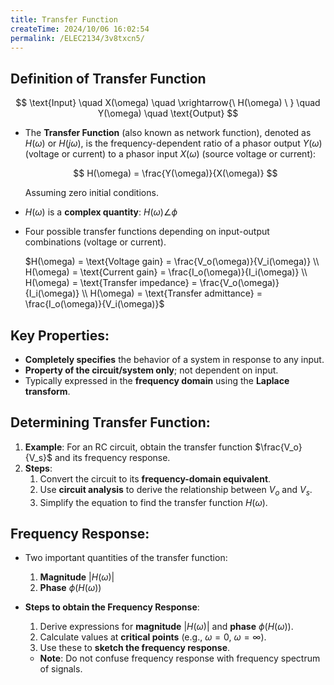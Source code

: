 ```yaml
---
title: Transfer Function
createTime: 2024/10/06 16:02:54
permalink: /ELEC2134/3v8txcn5/
---
```


## Definition of Transfer Function

$$
\text{Input} \quad X(\omega) \quad \xrightarrow{\ H(\omega) \ } \quad  Y(\omega) \quad \text{Output}
$$

- The **Transfer Function** (also known as network function), denoted as $H(\omega)$ or $H(j\omega)$, is the frequency-dependent ratio of a phasor output $Y(\omega)$ (voltage or current) to a phasor input $X(\omega)$ (source voltage or current):
  
  $$
  H(\omega) = \frac{Y(\omega)}{X(\omega)}
  $$

  Assuming zero initial conditions.

- $H(\omega)$ is a **complex quantity**: $H(\omega) \angle \phi$
- Four possible transfer functions depending on input-output combinations (voltage or current).

    $H(\omega) = \text{Voltage gain} = \frac{V_o(\omega)}{V_i(\omega)} \\
    H(\omega) = \text{Current gain} = \frac{I_o(\omega)}{I_i(\omega)} \\
    H(\omega) = \text{Transfer impedance} = \frac{V_o(\omega)}{I_i(\omega)} \\
    H(\omega) = \text{Transfer admittance} = \frac{I_o(\omega)}{V_i(\omega)}$

## Key Properties:
- **Completely specifies** the behavior of a system in response to any input.
- **Property of the circuit/system only**; not dependent on input.
- Typically expressed in the **frequency domain** using the **Laplace transform**.

## Determining Transfer Function:
1. **Example**: For an RC circuit, obtain the transfer function $\frac{V_o}{V_s}$ and its frequency response.
2. **Steps**:
   1. Convert the circuit to its **frequency-domain equivalent**.
   2. Use **circuit analysis** to derive the relationship between $V_o$ and $V_s$.
   3. Simplify the equation to find the transfer function $H(\omega)$.

## Frequency Response:
- Two important quantities of the transfer function:
  1. **Magnitude** $|H(\omega)|$
  2. **Phase** $\phi(H(\omega))$

- **Steps to obtain the Frequency Response**:
  1. Derive expressions for **magnitude** $|H(\omega)|$ and **phase** $\phi(H(\omega))$.
  2. Calculate values at **critical points** (e.g., $\omega = 0$, $\omega = \infty$).
  3. Use these to **sketch the frequency response**.
  
  - **Note**: Do not confuse frequency response with frequency spectrum of signals.